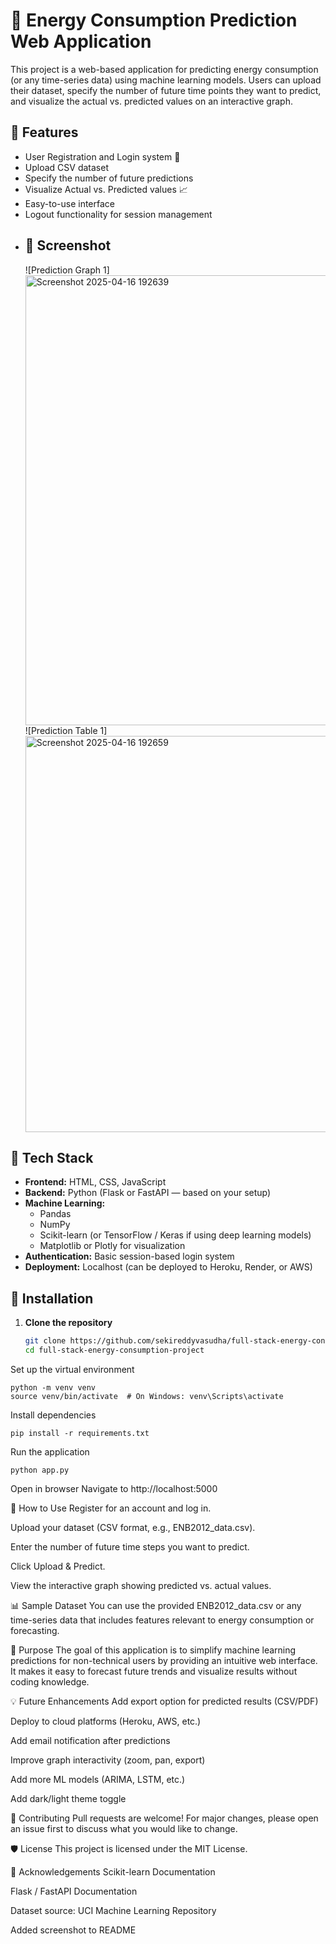 # 🔋 Energy Consumption Prediction Web Application

This project is a web-based application for predicting energy consumption (or any time-series data) using machine learning models. Users can upload their dataset, specify the number of future time points they want to predict, and visualize the actual vs. predicted values on an interactive graph.

## 🚀 Features

- User Registration and Login system 🔐
- Upload CSV dataset
- Specify the number of future predictions
- Visualize Actual vs. Predicted values 📈
- Easy-to-use interface
- Logout functionality for session management
- ## 📸 Screenshot
  ![Prediction Graph 1]<img width="1366" height="720" alt="Screenshot 2025-04-16 192639" src="https://github.com/user-attachments/assets/c1788d58-29d5-4cce-90a6-60f920235f22" />
  ![Prediction Table 1]<img width="1134" height="634" alt="Screenshot 2025-04-16 192659" src="https://github.com/user-attachments/assets/1cc7e4f9-b876-4939-9614-b5f2511f978c" />

## 🧩 Tech Stack

- **Frontend:** HTML, CSS, JavaScript
- **Backend:** Python (Flask or FastAPI — based on your setup)
- **Machine Learning:** 
  - Pandas
  - NumPy
  - Scikit-learn (or TensorFlow / Keras if using deep learning models)
  - Matplotlib or Plotly for visualization
- **Authentication:** Basic session-based login system
- **Deployment:** Localhost (can be deployed to Heroku, Render, or AWS)

## 📂 Installation

1. **Clone the repository**
   ```bash
   git clone https://github.com/sekireddyvasudha/full-stack-energy-consumption-project.git
   cd full-stack-energy-consumption-project


Set up the virtual environment

    python -m venv venv
    source venv/bin/activate  # On Windows: venv\Scripts\activate

Install dependencies

    pip install -r requirements.txt

Run the application

    python app.py

Open in browser Navigate to http://localhost:5000

📝 How to Use
Register for an account and log in.

Upload your dataset (CSV format, e.g., ENB2012_data.csv).

Enter the number of future time steps you want to predict.

Click Upload & Predict.

View the interactive graph showing predicted vs. actual values.

📊 Sample Dataset
You can use the provided ENB2012_data.csv or any time-series data that includes features relevant to energy consumption or forecasting.

🎯 Purpose
The goal of this application is to simplify machine learning predictions for non-technical users by providing an intuitive web interface. It makes it easy to forecast future trends and visualize results without coding knowledge.

💡 Future Enhancements
Add export option for predicted results (CSV/PDF)

Deploy to cloud platforms (Heroku, AWS, etc.)

Add email notification after predictions

Improve graph interactivity (zoom, pan, export)

Add more ML models (ARIMA, LSTM, etc.)

Add dark/light theme toggle

🤝 Contributing
Pull requests are welcome! For major changes, please open an issue first to discuss what you would like to change.

🛡️ License
This project is licensed under the MIT License.

🙌 Acknowledgements
Scikit-learn Documentation

Flask / FastAPI Documentation

Dataset source: UCI Machine Learning Repository

Added screenshot to README


